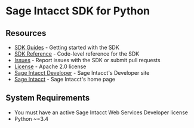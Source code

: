 # Sage Intacct SDK for Python

## Resources

* [SDK Guides][sdk-homepage] - Getting started with the SDK
* [SDK Reference][sdk-reference] - Code-level reference for the SDK
* [Issues][sdk-issues] - Report issues with the SDK or submit pull requests
* [License][sdk-license] - Apache 2.0 license
* [Sage Intacct Developer][ia-developer] - Sage Intacct's Developer site
* [Sage Intacct][intacct] - Sage Intacct's home page

## System Requirements

* You must have an active Sage Intacct Web Services Developer license
* Python ~=3.4

[intacct]: http://www.intacct.com
[ia-developer]: https://developer.intacct.com/
[sdk-homepage]: https://developer.intacct.com/tools/sdk-python/
[sdk-reference]: https://intacct.github.io/intacct-sdk-python/
[sdk-issues]: https://github.com/Intacct/intacct-sdk-python/issues
[sdk-license]: http://www.apache.org/licenses/LICENSE-2.0
